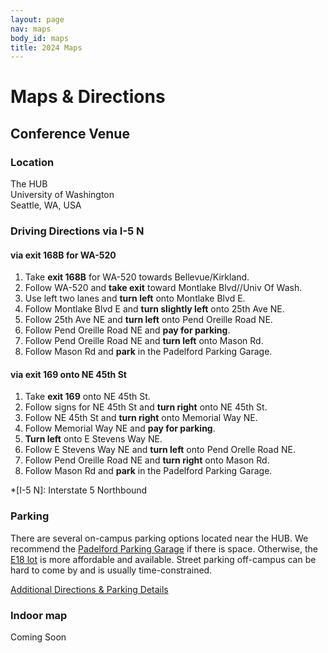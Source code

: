 ```yaml
---
layout: page
nav: maps
body_id: maps
title: 2024 Maps
---
```


# Maps & Directions

## Conference Venue

<div class="row">
<div class="col-xs-12 col-md-6 col-md-push-6"><div class='venue-map' id='maplibre-root'></div></div>
<div class="col-xs-12 col-md-6 col-md-pull-6" markdown="1">

### Location

The HUB  
University of Washington  
Seattle, WA, USA

### Driving Directions via I-5 N

#### via **exit 168B** for WA-520

1. Take **exit 168B** for WA-520 towards Bellevue/Kirkland.
1. Follow WA-520 and **take exit** toward Montlake Blvd//Univ Of Wash.
1. Use left two lanes and **turn left** onto Montlake Blvd E.
1. Follow Montlake Blvd E and **turn slightly left** onto 25th Ave NE.
1. Follow 25th Ave NE and **turn left** onto Pend Oreille Road NE.
1. Follow Pend Oreille Road NE and **pay for parking**.
1. Follow Pend Oreille Road NE and **turn left** onto Mason Rd.
1. Follow Mason Rd and **park** in the Padelford Parking Garage.

#### via **exit 169** onto NE 45th St

1. Take **exit 169** onto NE 45th St.
1. Follow signs for NE 45th St and **turn right** onto NE 45th St.
1. Follow NE 45th St and **turn right** onto Memorial Way NE.
1. Follow Memorial Way NE and **pay for parking**.
1. **Turn left** onto E Stevens Way NE.
1. Follow E Stevens Way NE and **turn left** onto Pend Orelle Road NE.
1. Follow Pend Oreille Road NE and **turn right** onto Mason Rd.
1. Follow Mason Rd and **park** in the Padelford Parking Garage.

*[I-5 N]: Interstate 5 Northbound

### Parking

There are several on-campus parking options located near the HUB. We recommend
the [Padelford Parking Garage] if there is space. Otherwise, the [E18 lot] is
more affordable and available. Street parking off-campus can be hard to come by
and is usually time-constrained.

[Additional Directions & Parking Details](https://hub.washington.edu/about/plan-your-visit/#directions)

[E18 lot]: https://transportation.uw.edu/park/visitor/self-serve
[Padelford Parking Garage]: https://www.washington.edu/maps/#!/padelford-garage-n16-n18-n20-n21

</div></div><div class="row"><div class="col-xs-12" markdown="1">

### Indoor map

Coming Soon

</div></div>

<link href="/css/vendor/maplibre-gl-3.1.0.css" rel="stylesheet" />
<script src="/js/vendor/maplibre-gl-3.1.0.js"></script>
<script>
  const map = new maplibregl.Map({
    boxZoom: false,
    center: [-122.305476, 47.655322],
    container: "maplibre-root",
    dragRotate: false,
    maxBounds: [[-122.4375, 47.5683], [-122.2404, 47.6902]],
    maxZoom: 14 + 3,
    minZoom: 11,
    pitchWithRotate: false,
    style: "/map-data/uw/osm-liberty/styles.custom.json",
    touchZoomRotate: false,
    zoom: 15.5
  });

  map.addControl(new maplibregl.NavigationControl({ showCompass: false }));

  new maplibregl.Marker({ color: "#1d7193" })
    .setLngLat([-122.305476, 47.655322])
    .addTo(map);
</script>
